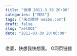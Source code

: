 ```yaml
---
title: "微博 2011.3.30 20:06"
categories: ["嘀咕"]
tags: ["来自微博 weibo.com"]
draft: false
slug: "xelUQI"
date: "2011-03-30 20:06:00"
---
```


<p>老婆，快想我快想我。 O网页链接 ​​​​</p>

